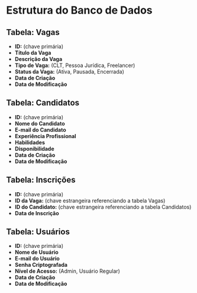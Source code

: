 # Estrutura do Banco de Dados

## Tabela: Vagas

- **ID:** (chave primária)
- **Título da Vaga**
- **Descrição da Vaga**
- **Tipo de Vaga:** (CLT, Pessoa Jurídica, Freelancer)
- **Status da Vaga:** (Ativa, Pausada, Encerrada)
- **Data de Criação**
- **Data de Modificação**

## Tabela: Candidatos

- **ID:** (chave primária)
- **Nome do Candidato**
- **E-mail do Candidato**
- **Experiência Profissional**
- **Habilidades**
- **Disponibilidade**
- **Data de Criação**
- **Data de Modificação**

## Tabela: Inscrições

- **ID:** (chave primária)
- **ID da Vaga:** (chave estrangeira referenciando a tabela Vagas)
- **ID do Candidato:** (chave estrangeira referenciando a tabela Candidatos)
- **Data de Inscrição**

## Tabela: Usuários

- **ID:** (chave primária)
- **Nome de Usuário**
- **E-mail do Usuário**
- **Senha Criptografada**
- **Nível de Acesso:** (Admin, Usuário Regular)
- **Data de Criação**
- **Data de Modificação**

